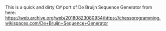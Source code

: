 This is a quick and dirty C# port of De Bruijn Sequence Generator from here: <https://web.archive.org/web/20180823080934/https://chessprogramming.wikispaces.com/De+Bruijn+Sequence+Generator>
